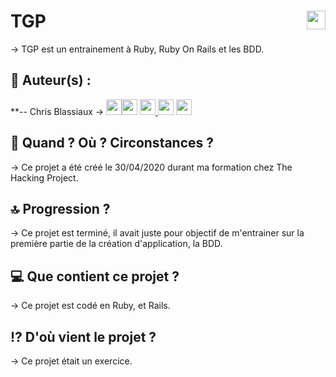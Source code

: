 # TGP <img src="https://raw.githubusercontent.com/matiassingers/awesome-readme/master/icon.png" width="30px" style="float: right">


→ TGP est un entrainement à Ruby, Ruby On Rails et les BDD.

## 👤  Auteur(s) : 

**-- Chris Blassiaux → 
[<img src="http://pngimg.com/uploads/github/github_PNG40.png" width="25" >](https://github.com/ChrisBlassiaux )[<img src="https://user-images.githubusercontent.com/59894954/79057092-9281bc00-7c5d-11ea-9392-783b52f9dae4.png" width="25" >](https://chrisb.fr/)  [<img src="https://www.crossfitchelles.com/wp-content/uploads/2019/03/linkedin-icon-logo-png-transparent.png" width="25" >  ](https://www.linkedin.com/in/christopher-blassiaux-802891198/)  [<img src="https://upload.wikimedia.org/wikipedia/commons/4/45/New_Logo_Gmail.svg" width="25" >](chrisblassiaux@gmail.com)   [<img src="https://www.toomed.com/blog/wp-content/uploads/2018/09/new-instagram-logo-png-transparent.png" width="25" > ](https://www.instagram.com/chris.blassiaux/) 

## :calendar:  Quand ? Où ? Circonstances ?

→ Ce projet a été créé le 30/04/2020 durant ma formation chez The Hacking Project.

## :top:  Progression ?

→ Ce projet est terminé, il avait juste pour objectif de m'entrainer sur la première partie de la création d'application, la BDD. 

## :computer:  Que contient ce projet ?

→ Ce projet est codé en Ruby, et Rails.

## :interrobang:  D'où vient le projet ?

→ Ce projet était un exercice.